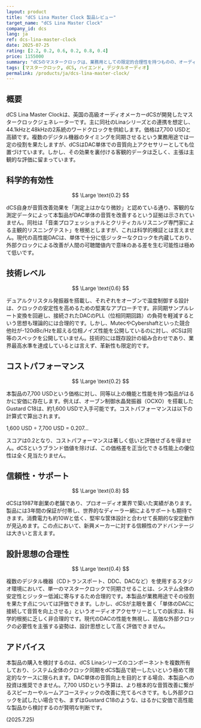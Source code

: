 ```yaml
---
layout: product
title: "dCS Lina Master Clock 製品レビュー"
target_name: "dCS Lina Master Clock"
company_id: dcs
lang: ja
ref: dcs-lina-master-clock
date: 2025-07-25
rating: [2.2, 0.2, 0.6, 0.2, 0.8, 0.4]
price: 1155000
summary: "dCSのマスタークロックは、業務用としての限定的合理性を持つものの、オーディオアクセサリーとしては科学的根拠に乏しく、著しくコストパフォーマンスが低い。"
tags: [マスタークロック, dCS, ハイエンド, デジタルオーディオ]
permalink: /products/ja/dcs-lina-master-clock/
---
```


## 概要

dCS Lina Master Clockは、英国の高級オーディオメーカーdCSが開発したマスタークロックジェネレーターです。主に同社のLinaシリーズとの連携を想定し、44.1kHzと48kHzの2系統のワードクロックを供給します。価格は7,700 USDと高額です。複数のデジタル機器のタイミングを同期させるという業務用途では一定の役割を果たしますが、dCSはDAC単体での音質向上アクセサリーとしても位置づけています。しかし、その効果を裏付ける客観的データは乏しく、主張は主観的な評価に留まっています。

## 科学的有効性

$$ \Large \text{0.2} $$

dCS自身が音質改善効果を「測定上はかなり微妙」と認めている通り、客観的な測定データによって本製品がDAC単体の音質を改善するという証拠は示されていません。同社は「音楽プロフェッショナルとクリティカルリスニング専門家による主観的リスニングテスト」を根拠としますが、これは科学的検証とは言えません。現代の高性能DACは、単体で十分に低ジッターなクロックを内蔵しており、外部クロックによる改善が人間の可聴閾値内で意味のある差を生む可能性は極めて低いです。

## 技術レベル

$$ \Large \text{0.6} $$

デュアルクリスタル発振器を搭載し、それぞれをオーブンで温度制御する設計は、クロックの安定性を高めるための堅実なアプローチです。非同期サンプルレート変換を回避し、接続されたDACのPLL（位相同期回路）の負荷を軽減するという思想も理論的には合理的です。しかし、MutecやCybershaftといった競合他社が-120dBc/Hzを超える位相ノイズ性能を公開しているのに対し、dCSは同等のスペックを公開していません。技術的には既存設計の組み合わせであり、業界最高水準を達成しているとは言えず、革新性も限定的です。

## コストパフォーマンス

$$ \Large \text{0.2} $$

本製品の7,700 USDという価格に対し、同等以上の機能と性能を持つ製品がはるかに安価に存在します。例えば、オーブン制御水晶発振器（OCXO）を搭載したGustard C18は、約1,600 USDで入手可能です。コストパフォーマンスは以下の計算式で算出されます。

1,600 USD ÷ 7,700 USD = 0.207...

スコアは0.2となり、コストパフォーマンスは著しく低いと評価せざるを得ません。dCSというブランド価値を除けば、この価格差を正当化できる性能上の優位性は全く見当たりません。

## 信頼性・サポート

$$ \Large \text{0.8} $$

dCSは1987年創業の老舗であり、プロオーディオ業界で築いた実績があります。製品には3年間の保証が付帯し、世界的なディーラー網によるサポートも期待できます。消費電力も約10Wと低く、堅牢な筐体設計と合わせて長期的な安定動作が見込めます。この点において、新興メーカーに対する信頼性のアドバンテージは大きいと言えます。

## 設計思想の合理性

$$ \Large \text{0.4} $$

複数のデジタル機器（CDトランスポート、DDC、DACなど）を使用するスタジオ環境において、単一のマスタークロックで同期させることは、システム全体の安定性とジッター低減に寄与するため合理的です。本製品が業務用途でその役割を果たす点については評価できます。しかし、dCSが主眼を置く「単体のDACに接続して音質を向上させる」というオーディオアクセサリーとしての訴求は、科学的根拠に乏しく非合理的です。現代のDACの性能を無視し、高価な外部クロックの必要性を主張する姿勢は、設計思想として高く評価できません。

## アドバイス

本製品の購入を検討するのは、dCS Linaシリーズのコンポーネントを複数所有しており、システム全体のクロック同期をdCS製品で統一したいという極めて限定的なケースに限られます。DAC単体の音質向上を目的とする場合、本製品への投資は推奨できません。7,700 USDという予算は、より根本的な音質改善に繋がるスピーカーやルームアコースティックの改善に充てるべきです。もし外部クロックを試したい場合でも、まずはGustard C18のような、はるかに安価で高性能な製品から検討するのが賢明な判断です。

(2025.7.25)
